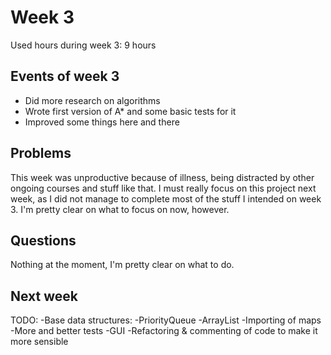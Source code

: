 # Week 3

Used hours during week 3:  9 hours

## Events of week 3
 * Did more research on algorithms
 * Wrote first version of A* and some basic tests for it
 * Improved some things here and there
 
## Problems

This week was unproductive because of illness, being distracted by other ongoing courses and stuff like that. I must really focus on this project next week, as I did not manage to complete most of the stuff I intended on week 3. I'm pretty clear on what to focus on now, however.

## Questions

Nothing at the moment, I'm pretty clear on what to do.

## Next week

TODO:
-Base data structures:
  -PriorityQueue
  -ArrayList
-Importing of maps
-More and better tests
-GUI
-Refactoring & commenting of code to make it more sensible
